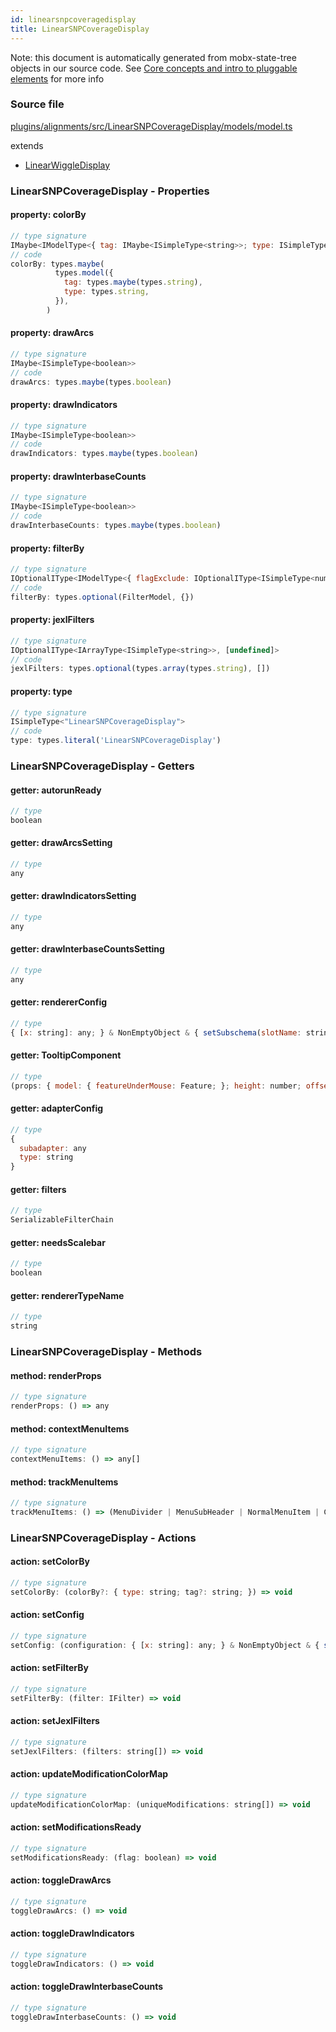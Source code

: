 ```yaml
---
id: linearsnpcoveragedisplay
title: LinearSNPCoverageDisplay
---
```


Note: this document is automatically generated from mobx-state-tree objects in
our source code. See
[Core concepts and intro to pluggable elements](/docs/developer_guide/) for more
info

### Source file

[plugins/alignments/src/LinearSNPCoverageDisplay/models/model.ts](https://github.com/GMOD/jbrowse-components/blob/main/plugins/alignments/src/LinearSNPCoverageDisplay/models/model.ts)

extends

- [LinearWiggleDisplay](../linearwiggledisplay)

### LinearSNPCoverageDisplay - Properties

#### property: colorBy

```js
// type signature
IMaybe<IModelType<{ tag: IMaybe<ISimpleType<string>>; type: ISimpleType<string>; }, {}, _NotCustomized, _NotCustomized>>
// code
colorBy: types.maybe(
          types.model({
            tag: types.maybe(types.string),
            type: types.string,
          }),
        )
```

#### property: drawArcs

```js
// type signature
IMaybe<ISimpleType<boolean>>
// code
drawArcs: types.maybe(types.boolean)
```

#### property: drawIndicators

```js
// type signature
IMaybe<ISimpleType<boolean>>
// code
drawIndicators: types.maybe(types.boolean)
```

#### property: drawInterbaseCounts

```js
// type signature
IMaybe<ISimpleType<boolean>>
// code
drawInterbaseCounts: types.maybe(types.boolean)
```

#### property: filterBy

```js
// type signature
IOptionalIType<IModelType<{ flagExclude: IOptionalIType<ISimpleType<number>, [undefined]>; flagInclude: IOptionalIType<ISimpleType<number>, [undefined]>; readName: IMaybe<...>; tagFilter: IMaybe<...>; }, {}, _NotCustomized, _NotCustomized>, [...]>
// code
filterBy: types.optional(FilterModel, {})
```

#### property: jexlFilters

```js
// type signature
IOptionalIType<IArrayType<ISimpleType<string>>, [undefined]>
// code
jexlFilters: types.optional(types.array(types.string), [])
```

#### property: type

```js
// type signature
ISimpleType<"LinearSNPCoverageDisplay">
// code
type: types.literal('LinearSNPCoverageDisplay')
```

### LinearSNPCoverageDisplay - Getters

#### getter: autorunReady

```js
// type
boolean
```

#### getter: drawArcsSetting

```js
// type
any
```

#### getter: drawIndicatorsSetting

```js
// type
any
```

#### getter: drawInterbaseCountsSetting

```js
// type
any
```

#### getter: rendererConfig

```js
// type
{ [x: string]: any; } & NonEmptyObject & { setSubschema(slotName: string, data: unknown): any; } & IStateTreeNode<AnyConfigurationSchemaType>
```

#### getter: TooltipComponent

```js
// type
(props: { model: { featureUnderMouse: Feature; }; height: number; offsetMouseCoord: Coord; clientMouseCoord: Coord; clientRect?: DOMRect; }) => Element
```

#### getter: adapterConfig

```js
// type
{
  subadapter: any
  type: string
}
```

#### getter: filters

```js
// type
SerializableFilterChain
```

#### getter: needsScalebar

```js
// type
boolean
```

#### getter: rendererTypeName

```js
// type
string
```

### LinearSNPCoverageDisplay - Methods

#### method: renderProps

```js
// type signature
renderProps: () => any
```

#### method: contextMenuItems

```js
// type signature
contextMenuItems: () => any[]
```

#### method: trackMenuItems

```js
// type signature
trackMenuItems: () => (MenuDivider | MenuSubHeader | NormalMenuItem | CheckboxMenuItem | RadioMenuItem | SubMenuItem | { ...; })[]
```

### LinearSNPCoverageDisplay - Actions

#### action: setColorBy

```js
// type signature
setColorBy: (colorBy?: { type: string; tag?: string; }) => void
```

#### action: setConfig

```js
// type signature
setConfig: (configuration: { [x: string]: any; } & NonEmptyObject & { setSubschema(slotName: string, data: unknown): any; } & IStateTreeNode<AnyConfigurationSchemaType>) => void
```

#### action: setFilterBy

```js
// type signature
setFilterBy: (filter: IFilter) => void
```

#### action: setJexlFilters

```js
// type signature
setJexlFilters: (filters: string[]) => void
```

#### action: updateModificationColorMap

```js
// type signature
updateModificationColorMap: (uniqueModifications: string[]) => void
```

#### action: setModificationsReady

```js
// type signature
setModificationsReady: (flag: boolean) => void
```

#### action: toggleDrawArcs

```js
// type signature
toggleDrawArcs: () => void
```

#### action: toggleDrawIndicators

```js
// type signature
toggleDrawIndicators: () => void
```

#### action: toggleDrawInterbaseCounts

```js
// type signature
toggleDrawInterbaseCounts: () => void
```
